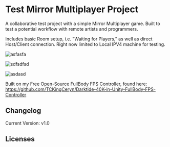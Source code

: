 # Test Mirror Multiplayer Project
A collaborative test project with a simple Mirror Multiplayer game.  Built to test a potential workflow with remote artists and programmers.

Includes basic Room setup, i.e. "Waiting for Players," as well as direct Host/Client connection.  Right now limited to Local IPV4 machine for testing.

![asfasfa](https://github.com/TCKingCeryn/Test-Mirror-Multiplayer-Project/assets/128671881/c4e91dc4-346f-4e82-840c-cc53c251cdb9)

![sdfsdfsd](https://github.com/TCKingCeryn/Test-Mirror-Multiplayer-Project/assets/128671881/5333bf4b-7409-4fa3-ad61-3f905352e0f6)

![asdasd](https://github.com/TCKingCeryn/Test-Mirror-Multiplayer-Project/assets/128671881/e0cc33c2-73e4-4b46-8dce-8274fc458cef)


Built on my Free Open-Source FullBody FPS Controller, found here:
https://github.com/TCKingCeryn/Darktide-40K-in-Unity-FullBody-FPS-Controller


## Changelog
Current Version: v1.0

## Licenses
